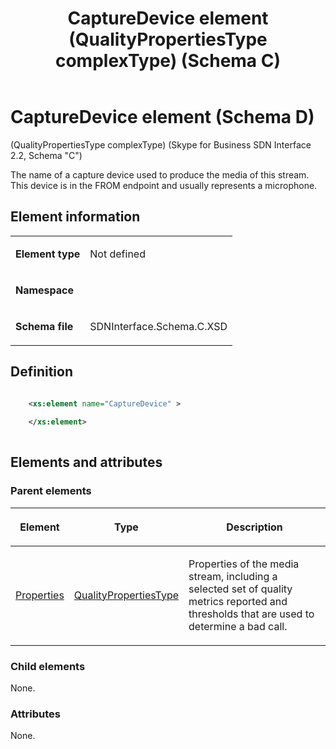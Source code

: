 ﻿---
title: CaptureDevice element (QualityPropertiesType complexType) (Schema C)
TOCTitle: CaptureDevice element
ms:assetid: fe6deb21-9236-9b80-7721-7b045080aa7a
ms:mtpsurl: https://msdn.microsoft.com/library/Mt404718(v=office.16)
ms:contentKeyID: 68250631
description: The name of a capture device used to produce the media of this stream. This device is in the FROM endpoint and usually represents a microphone.
ms.date: 08/24/2015
mtps_version: v=office.16
dev_langs:
- xml
---

# CaptureDevice element (Schema D)

(QualityPropertiesType complexType) (Skype for Business SDN Interface 2.2, Schema "C")

The name of a capture device used to produce the media of this stream. This device is in the FROM endpoint and usually represents a microphone. 

## Element information

<table>
<colgroup>
<col />
<col />
</colgroup>
<tbody>
<tr class="odd">
<td><p><strong>Element type</strong></p></td>
<td><p>Not defined</p></td>
</tr>
<tr class="even">
<td><p><strong>Namespace</strong></p></td>
<td><p></p></td>
</tr>
<tr class="odd">
<td><p><strong>Schema file</strong></p></td>
<td><p>SDNInterface.Schema.C.XSD</p></td>
</tr>
</tbody>
</table>


## Definition

```xml

    <xs:element name="CaptureDevice" >
    
    </xs:element>
  
```

## Elements and attributes

### Parent elements

<table>
<colgroup>
<col />
<col />
<col />
</colgroup>
<thead>
<tr class="header">
<th><p>Element</p></th>
<th><p>Type</p></th>
<th><p>Description</p></th>
</tr>
</thead>
<tbody>
<tr class="odd">
<td><p><a href="properties-element-qualitytype-complextype-skype-for-business-sdn-interface-2-2-schema-c.md">Properties</a></p></td>
<td><p><a href="qualitypropertiestype-complextype-skype-for-business-sdn-interface-2-2-schema-c.md">QualityPropertiesType</a></p></td>
<td><p>Properties of the media stream, including a selected set of quality metrics reported and thresholds that are used to determine a bad call.</p></td>
</tr>
</tbody>
</table>


### Child elements

None.

### Attributes

None.

